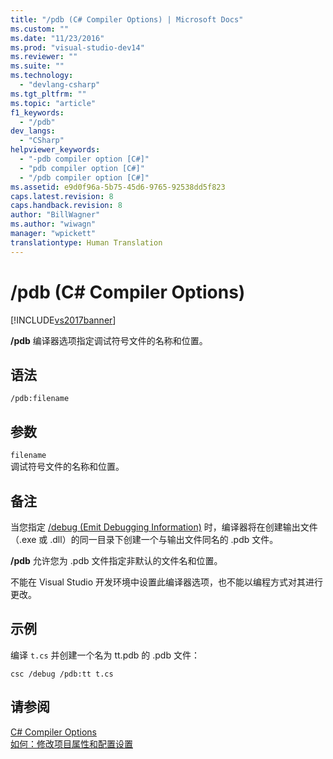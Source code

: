 ```yaml
---
title: "/pdb (C# Compiler Options) | Microsoft Docs"
ms.custom: ""
ms.date: "11/23/2016"
ms.prod: "visual-studio-dev14"
ms.reviewer: ""
ms.suite: ""
ms.technology: 
  - "devlang-csharp"
ms.tgt_pltfrm: ""
ms.topic: "article"
f1_keywords: 
  - "/pdb"
dev_langs: 
  - "CSharp"
helpviewer_keywords: 
  - "-pdb compiler option [C#]"
  - "pdb compiler option [C#]"
  - "/pdb compiler option [C#]"
ms.assetid: e9d0f96a-5b75-45d6-9765-92538dd5f823
caps.latest.revision: 8
caps.handback.revision: 8
author: "BillWagner"
ms.author: "wiwagn"
manager: "wpickett"
translationtype: Human Translation
---
```

# /pdb (C# Compiler Options)
[!INCLUDE[vs2017banner](../../../csharp/includes/vs2017banner.md)]

**\/pdb** 编译器选项指定调试符号文件的名称和位置。  
  
## 语法  
  
```  
/pdb:filename  
```  
  
## 参数  
 `filename`  
 调试符号文件的名称和位置。  
  
## 备注  
 当您指定 [\/debug \(Emit Debugging Information\)](../../../csharp/language-reference/compiler-options/debug-compiler-option.md) 时，编译器将在创建输出文件（.exe 或 .dll）的同一目录下创建一个与输出文件同名的 .pdb 文件。  
  
 **\/pdb** 允许您为 .pdb 文件指定非默认的文件名和位置。  
  
 不能在 Visual Studio 开发环境中设置此编译器选项，也不能以编程方式对其进行更改。  
  
## 示例  
 编译 `t.cs` 并创建一个名为 tt.pdb 的 .pdb 文件：  
  
```  
csc /debug /pdb:tt t.cs  
```  
  
## 请参阅  
 [C\# Compiler Options](../../../csharp/language-reference/compiler-options/index.md)   
 [如何：修改项目属性和配置设置](http://msdn.microsoft.com/zh-cn/e7184bc5-2f2b-4b4f-aa9a-3ecfcbc48b67)